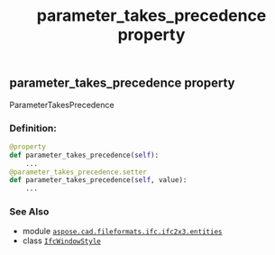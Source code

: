 ﻿---
title: parameter_takes_precedence property
second_title: Aspose.CAD for Python via .NET API References
description: 
type: docs
weight: 110
url: /aspose.cad.fileformats.ifc.ifc2x3.entities/ifcwindowstyle/parameter_takes_precedence/
is_root: false
---

## parameter_takes_precedence property


ParameterTakesPrecedence
### Definition:
```python
@property
def parameter_takes_precedence(self):
    ...
@parameter_takes_precedence.setter
def parameter_takes_precedence(self, value):
    ...
```

### See Also
* module [`aspose.cad.fileformats.ifc.ifc2x3.entities`](../../)
* class [`IfcWindowStyle`](/cad/python-net/aspose.cad.fileformats.ifc.ifc2x3.entities/ifcwindowstyle)

